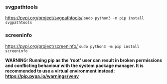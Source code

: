 ### svgpathtools
https://pypi.org/project/svgpathtools/
`sudo python3 -m pip install svgpathtools`

### screeninfo
https://pypi.org/project/screeninfo/
`sudo python3 -m pip install screeninfo`

**WARNING: Running pip as the 'root' user can result in broken permissions and conflicting behaviour with the system package manager. It is recommended to use a virtual environment instead: https://pip.pypa.io/warnings/venv**